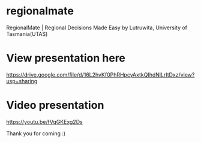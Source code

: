 # regionalmate
RegionalMate | Regional Decisions Made Easy by Lutruwita, University of Tasmania(UTAS)

# View presentation here
https://drive.google.com/file/d/16L2hvKf0PhRHpcyAxtkQIhdNlLrItDxz/view?usp=sharing

# Video presentation
https://youtu.be/fVqGKExg2Ds

Thank you for coming :)

